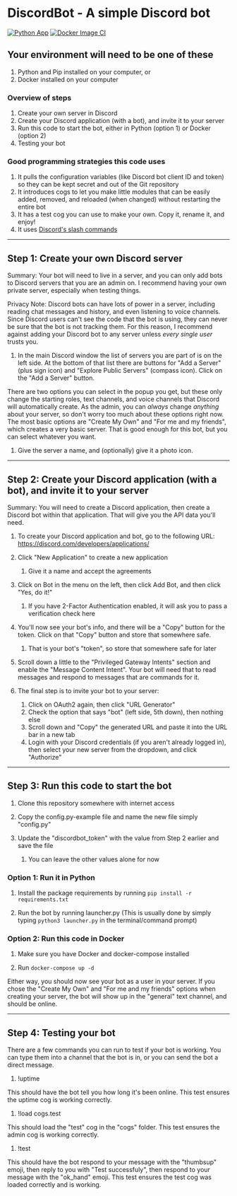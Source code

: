 # DiscordBot - A simple Discord bot

[![Python App](https://github.com/Elyrith/py-discordbot/actions/workflows/python-app.yml/badge.svg?branch=main)](https://github.com/Elyrith/py-discordbot/actions/workflows/python-app.yml)
[![Docker Image CI](https://github.com/Elyrith/py-discordbot/actions/workflows/docker-image.yml/badge.svg?branch=main)](https://github.com/Elyrith/py-discordbot/actions/workflows/docker-image.yml)

## Your environment will need to be one of these

1. Python and Pip installed on your computer, or
1. Docker installed on your computer

### Overview of steps

1. Create your own server in Discord
1. Create your Discord application (with a bot), and invite it to your server
1. Run this code to start the bot, either in Python (option 1) or Docker (option 2)
1. Testing your bot

### Good programming strategies this code uses

1. It pulls the configuration variables (like Discord bot client ID and token) so they can be kept secret and out of the Git repository
1. It introduces cogs to let you make little modules that can be easily added, removed, and reloaded (when changed) without restarting the entire bot
1. It has a test cog you can use to make your own. Copy it, rename it, and enjoy!
1. It uses [Discord's slash commands](https://discord.com/blog/slash-commands-are-here)

---

## Step 1: Create your own Discord server

 Summary: Your bot will need to live in a server, and you can only add bots to Discord servers that you are an admin on. I recommend having your own private server, especially when testing things.

 Privacy Note: Discord bots can have lots of power in a server, including reading chat messages and history, and even listening to voice channels. Since Discord users can't see the code that the bot is using, they can never be sure that the bot is not tracking them. For this reason, I recommend against adding your Discord bot to any server unless _every single user_ trusts you.

1. In the main Discord window the list of servers you are part of is on the left side. At the bottom of that list there are buttons for "Add a Server" (plus sign icon) and "Explore Public Servers" (compass icon). Click on the "Add a Server" button.

 There are two options you can select in the popup you get, but these only change the starting roles, text channels, and voice channels that Discord will automatically create. As the admin, you can _always_ change _anything_ about your server, so don't worry too much about these options right now. The most basic options are "Create My Own" and "For me and my friends", which creates a very basic server. That is good enough for this bot, but you can select whatever you want.

1. Give the server a name, and (optionally) give it a photo icon.

---

## Step 2: Create your Discord application (with a bot), and invite it to your server

Summary: You will need to create a Discord application, then create a Discord bot within that application. That will give you the API data you'll need.

1. To create your Discord application and bot, go to the following URL: <https://discord.com/developers/applications/>

1. Click "New Application" to create a new application
    1. Give it a name and accept the agreements

1. Click on Bot in the menu on the left, then click Add Bot, and then click "Yes, do it!"
    1. If you have 2-Factor Authentication enabled, it will ask you to pass a verification check here

1. You'll now see your bot's info, and there will be a "Copy" button for the token. Click on that "Copy" button and store that somewhere safe.
    1. That is your bot's "token", so store that somewhere safe for later

1. Scroll down a little to the "Privileged Gateway Intents" section and enable the "Message Content Intent". Your bot will need that to read messages and respond to messages that are commands for it.

1. The final step is to invite your bot to your server:
    1. Click on OAuth2 again, then click "URL Generator"
    1. Check the option that says "bot" (left side, 5th down), then nothing else
    1. Scroll down and "Copy" the generated URL and paste it into the URL bar in a new tab
    1. Login with your Discord credentials (if you aren't already logged in), then select your new server from the dropdown, and click "Authorize"

---

## Step 3: Run this code to start the bot

1. Clone this repository somewhere with internet access

1. Copy the config.py-example file and name the new file simply "config.py"

1. Update the "discordbot_token" with the value from Step 2 earlier and save the file
    1. You can leave the other values alone for now

### Option 1: Run it in Python

1. Install the package requirements by running `pip install -r requirements.txt`

1. Run the bot by running launcher.py (This is usually done by simply typing `python3 launcher.py` in the terminal/command prompt)

### Option 2: Run this code in Docker

1. Make sure you have Docker and docker-compose installed

1. Run `docker-compose up -d`

 Either way, you should now see your bot as a user in your server. If you chose the "Create My Own" and "For me and my friends" options when creating your server, the bot will show up in the "general" text channel, and should be online.

---

## Step 4: Testing your bot

There are a few commands you can run to test if your bot is working. You can type them into a channel that the bot is in, or you can send the bot a direct message.

1. !uptime

 This should have the bot tell you how long it's been online. This test ensures the uptime cog is working correctly.

1. !load cogs.test

 This should load the "test" cog in the "cogs" folder. This test ensures the admin cog is working correctly.

1. !test

 This should have the bot respond to your message with the "thumbsup" emoji, then reply to you with "Test successfuly", then respond to your message with the "ok_hand" emoji. This test ensures the test cog was loaded correctly and is working.
